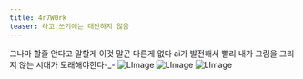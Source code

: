 ```yaml
---
title: 4r7W0rk
teaser: 라고 쓰기에는 대단하지 않음 
---
```


그나마 할줄 안다고 말할게 이것 말곤 다른게 없다
ai가 발전해서 빨리 내가 그림을 그리지 않는 시대가 도래해야한다-_-
![LImage](./i/otk1.jpg "ilust1")
![LImage](./i/otk2.jpg "ilust2")
![LImage](./i/otk3.jpg "ilust3")